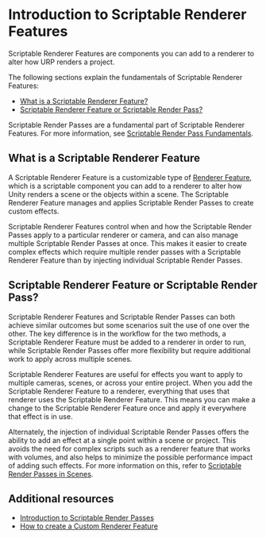 # Introduction to Scriptable Renderer Features

Scriptable Renderer Features are components you can add to a renderer to alter how URP renders a project.

The following sections explain the fundamentals of Scriptable Renderer Features:

* [What is a Scriptable Renderer Feature?](#scriptable-renderer-feature)
* [Scriptable Renderer Feature or Scriptable Render Pass?](#renderer-feature-or-render-pass)

Scriptable Render Passes are a fundamental part of Scriptable Renderer Features. For more information, see [Scriptable Render Pass Fundamentals](./intro-to-scriptable-render-passes.md).

## <a name="scriptable-renderer-feature"></a>What is a Scriptable Renderer Feature

A Scriptable Renderer Feature is a customizable type of [Renderer Feature](../../urp-renderer-feature.md), which is a scriptable component you can add to a renderer to alter how Unity renders a scene or the objects within a scene. The Scriptable Renderer Feature manages and applies Scriptable Render Passes to create custom effects.

Scriptable Renderer Features control when and how the Scriptable Render Passes apply to a particular renderer or camera, and can also manage multiple Scriptable Render Passes at once. This makes it easier to create complex effects which require multiple render passes with a Scriptable Renderer Feature than by injecting individual Scriptable Render Passes.

## <a name="renderer-feature-or-render-pass"></a>Scriptable Renderer Feature or Scriptable Render Pass?

Scriptable Renderer Features and Scriptable Render Passes can both achieve similar outcomes but some scenarios suit the use of one over the other. The key difference is in the workflow for the two methods, a Scriptable Renderer Feature must be added to a renderer in order to run, while Scriptable Render Passes offer more flexibility but require additional work to apply across multiple scenes.

Scriptable Renderer Features are useful for effects you want to apply to multiple cameras, scenes, or across your entire project. When you add the Scriptable Renderer Feature to a renderer, everything that uses that renderer uses the Scriptable Renderer Feature. This means you can make a change to the Scriptable Renderer Feature once and apply it everywhere that effect is in use.

Alternately, the injection of individual Scriptable Render Passes offers the ability to add an effect at a single point within a scene or project. This avoids the need for complex scripts such as a renderer feature that works with volumes, and also helps to minimize the possible performance impact of adding such effects. For more information on this, refer to [Scriptable Render Passes in Scenes](./intro-to-scriptable-render-passes.md#scriptable-render-passes-in-scenes).

## Additional resources

* [Introduction to Scriptable Render Passes](./intro-to-scriptable-render-passes.md)
* [How to create a Custom Renderer Feature](../create-custom-renderer-feature.md)
